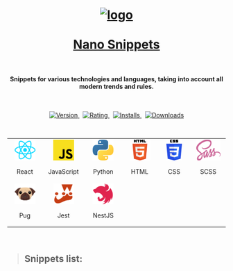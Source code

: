 <h1 align="center">
   <a href="https://marketplace.visualstudio.com/items?itemName=kah3vich.nanosnippets">
        <br/>
        <img src="https://raw.githubusercontent.com/kah3vich/Nano-Snippets/main/assets/logo.png" alt="logo" width="256">
        <br/>
        <br/>
        Nano Snippets
        <br/>
        <br/>
    </a>
</h1>

<h4 align="center">Snippets for various technologies and languages, taking into account all modern trends and rules.</h4>

<br/>

<p align="center">
    <a href="https://marketplace.visualstudio.com/items?itemName=kah3vich.nanosnippets">
        <img src="https://vsmarketplacebadges.dev/version-short/kah3vich.nanosnippets.svg?style=for-the-badge&colorA=252526&colorB=43A047&label=VERSION" alt="Version">
    </a>&nbsp;
    <a href="https://marketplace.visualstudio.com/items?itemName=kah3vich.nanosnippets">
        <img src="https://vsmarketplacebadges.dev/rating-short/kah3vich.nanosnippets.svg?style=for-the-badge&colorA=252526&colorB=43A047&label=Rating" alt="Rating">
    </a>&nbsp;
    <a href="https://marketplace.visualstudio.com/items?itemName=kah3vich.nanosnippets">
        <img src="https://vsmarketplacebadges.dev/installs-short/kah3vich.nanosnippets.svg?style=for-the-badge&colorA=252526&colorB=43A047&label=Installs" alt="Installs">
    </a>&nbsp;
    <a href="https://marketplace.visualstudio.com/items?itemName=kah3vich.nanosnippets">
        <img src="https://vsmarketplacebadges.dev/downloads-short/kah3vich.nanosnippets.svg?style=for-the-badge&colorA=252526&colorB=43A047&label=Downloads" alt="Downloads">
    </a>
</p>

<br/>

<table align="center">
    <tr>
        <td align="center" width="96">
            <a href="#">
                <img src="https://raw.githubusercontent.com/kah3vich/kah3vich/main/assets/img/react.png" width="48" height="48" alt="React" />
            </a>
            <br />
            <p>React</p>
        </td>
        <td align="center" width="96">
            <a href="#">
                <img src="https://raw.githubusercontent.com/kah3vich/kah3vich/main/assets/img/javascript.png" width="48" height="48" alt="JavaScript" />
            </a>
            <br />
            <p>JavaScript</p>
        </td>
        <td align="center" width="96">
            <a href="#">
                <img src="https://raw.githubusercontent.com/kah3vich/kah3vich/main/assets/img/python.png" width="48" height="48" alt="Python" />
            </a>
            <br />
            <p>Python</p>
        </td>
        <td align="center" width="96">
            <a href="#">
                <img src="https://raw.githubusercontent.com/kah3vich/kah3vich/main/assets/img/html5.png" width="48" height="48" alt="HTML" />
            </a>
            <br />
            <p>HTML</p>
        </td>
        <td align="center" width="96">
            <a href="#">
                <img src="https://raw.githubusercontent.com/kah3vich/kah3vich/main/assets/img/css3.png" width="36" height="48" alt="CSS" />
            </a>
            <br />
            <p>CSS</p>
        </td>
        <td align="center" width="96">
            <a href="#">
                <img src="https://raw.githubusercontent.com/kah3vich/kah3vich/main/assets/img/scss.png" width="56" height="48" alt="SCSS" />
            </a>
            <br />
            <p>SCSS</p>
        </td>
    </tr>
    <tr>
        <td align="center" width="96">
            <a href="#">
                <img src="https://raw.githubusercontent.com/kah3vich/kah3vich/main/assets/img/pug.png" width="48" height="48" alt="Pug" />
            </a>
            <br />
            <p>Pug</p>
        </td>
        <td align="center" width="96">
            <a href="#">
                <img src="https://raw.githubusercontent.com/kah3vich/kah3vich/main/assets/img/jest.png" width="48" height="48" alt="Jest" />
            </a>
            <br />
            <p>Jest</p>
        </td>
        <td align="center" width="96">
            <a href="#">
                <img src="https://raw.githubusercontent.com/kah3vich/kah3vich/main/assets/img/nestjs.png" width="48" height="48" alt="NestJS" />
            </a>
            <br />
            <p>NestJS</p>
        </td>
    </tr>
</table>

<br/>

> ## Snippets list:
